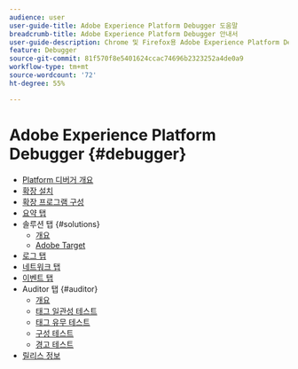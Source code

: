 ```yaml
---
audience: user
user-guide-title: Adobe Experience Platform Debugger 도움말
breadcrumb-title: Adobe Experience Platform Debugger 안내서
user-guide-description: Chrome 및 Firefox용 Adobe Experience Platform Debugger를 사용하여 Experience Platform 구현에 문제가 있는지 알아보기 위해 웹 페이지를 검사합니다.
feature: Debugger
source-git-commit: 81f570f8e5401624ccac74696b2323252a4de0a9
workflow-type: tm+mt
source-wordcount: '72'
ht-degree: 55%

---
```



# Adobe Experience Platform Debugger {#debugger}

* [Platform 디버거 개요](./home.md)
* [확장 설치](./install-debugger.md)
* [확장 프로그램 구성](./configure-debugger.md)
* [요약 탭](./summary.md)
* 솔루션 탭 {#solutions}
   * [개요](./solutions/overview.md)
   * [Adobe Target](./solutions/target.md)
* [로그 탭](./logs.md)
* [네트워크 탭](./network.md)
* [이벤트 탭](./events.md)
* Auditor 탭 {#auditor}
   * [개요](./auditor/overview.md)
   * [태그 일관성 테스트](./auditor/tag-consistency.md)
   * [태그 유무 테스트](./auditor/tag-presence.md)
   * [구성 테스트](./auditor/configuration.md)
   * [경고 테스트](./auditor/alerts.md)
* [릴리스 정보](./release-notes.md)
